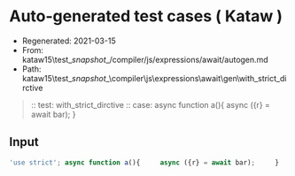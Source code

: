 # Auto-generated test cases ( Kataw )
- Regenerated: 2021-03-15
- From: kataw15\test\__snapshot__/compiler/js/expressions/await/autogen.md
- Path: kataw15\test\__snapshot__\compiler\js\expressions\await\gen\with_strict_dirctive
> :: test: with_strict_dirctive
> :: case: async function a(){     async ({r} = await bar);     }
## Input

`````js
'use strict'; async function a(){     async ({r} = await bar);     }
`````
